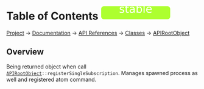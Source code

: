 # Table of Contents ![stable](../../images/badges/stable.svg)
[Project](https://github.com/ksxatompackages/quick-spawn) → [Documentation](../..) → [API References](..) → [Classes](.) → [APIRootObject](./api.md)

## Overview

Being returned object when call <code>[APIRootObject](.classes/api.md)::registerSingleSubscription</code>. Manages spawned process as well and registered atom command.
